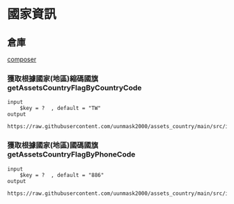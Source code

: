 <!--
 * @Author: your name
 * @Date: 2021-09-29 18:03:56
 * @LastEditTime: 2021-09-30 09:37:39
 * @LastEditors: Please set LastEditors
 * @Description: In User Settings Edit
 * @FilePath: \aa\README.md
-->

# 國家資訊

## 倉庫

[composer](https://packagist.org/packages/uunmask2000_kk/assets_country)

### 獲取根據國家(地區)縮碼國旗 getAssetsCountryFlagByCountryCode

```
input
    $key = ?  , default = "TW"
output
    https://raw.githubusercontent.com/uunmask2000/assets_country/main/src/img/TW.png
```


### 獲取根據國家(地區)國碼國旗 getAssetsCountryFlagByPhoneCode

```
input
    $key = ?  , default = "886"
output
    https://raw.githubusercontent.com/uunmask2000/assets_country/main/src/img/TW.png
```
